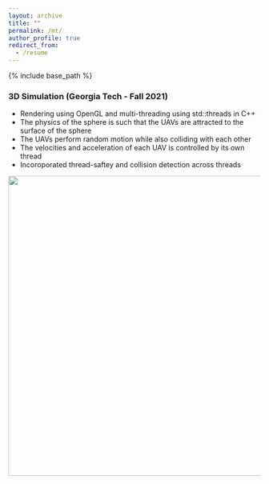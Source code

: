 ```yaml
---
layout: archive
title: ""
permalink: /mt/
author_profile: true
redirect_from:
  - /resume
---
```


{% include base_path %}
### 3D Simulation (Georgia Tech - Fall 2021)
- Rendering using OpenGL and multi-threading using std::threads in C++
- The physics of the sphere is such that the UAVs are attracted to the surface of the sphere
- The UAVs perform random motion while also colliding with each other
- The velocities and acceleration of each UAV is controlled by its own thread
- Incoroporated thread-saftey and collision detection across threads

<p align="middle">
  <img src="http://m-a-c-e.github.io/website/files/buzzy.gif" width="900" height="600"/>
  <figcaption align="middle">  </figcaption>
</p>
